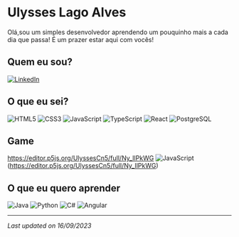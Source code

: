 # Ulysses Lago Alves

Olá,sou um simples desenvolvedor aprendendo um pouquinho mais a cada dia que passa! É um prazer estar aqui com vocês!

## Quem eu sou?

[![LinkedIn](https://img.shields.io/badge/LinkedIn-000?style=for-the-badge&logo=linkedin&logoColor=0E76A8)](https://www.linkedin.com/in/rodrigo-yuji-kuroda/](https://www.linkedin.com/in/ulysses-alves-8898b4177))

## O que eu sei?

![HTML5](https://img.shields.io/badge/HTML5-000?style=for-the-badge&logo=html5)
![CSS3](https://img.shields.io/badge/CSS3-000?style=for-the-badge&logo=css3&logoColor=264CE4)
![JavaScript](https://img.shields.io/badge/JavaScript-000?style=for-the-badge&logo=javascript)
![TypeScript](https://img.shields.io/badge/TypeScript-000?style=for-the-badge&logo=typescript)
![React](https://img.shields.io/badge/React-000?style=for-the-badge&logo=react)
![PostgreSQL](https://img.shields.io/badge/PostgreSQL-316192?style=for-the-badge&logo=postgresql&logoColor=white)

## Game

https://editor.p5js.org/UlyssesCn5/full/Ny_IlPkWG 
![JavaScript]([https://img.shields.io/badge/JavaScript-000?style=for-the-badge&logo=javascript](https://pfn-ipns-ulyssesdevpilot.vercel.app/assets/gato.png))
(https://editor.p5js.org/UlyssesCn5/full/Ny_IlPkWG)  



## O que eu quero aprender
![Java](https://img.shields.io/badge/Java-000?style=for-the-badge&logo=java)
![Python](https://img.shields.io/badge/Python-000?style=for-the-badge&logo=python)
![C#](https://img.shields.io/badge/C%23-000?style=for-the-badge&logo=c-sharp&logoColor=823085)
![Angular](https://img.shields.io/badge/Angular-000?style=for-the-badge&logo=angular&logoColor=C3002F)

___
_Last updated on 16/09/2023_
